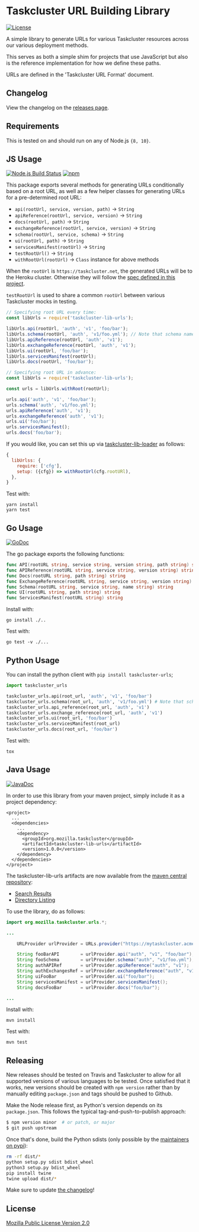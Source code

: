 # Taskcluster URL Building Library

[![License](https://img.shields.io/badge/license-MPL%202.0-orange.svg)](http://mozilla.org/MPL/2.0)

A simple library to generate URLs for various Taskcluster resources across our various deployment methods.

This serves as both a simple shim for projects that use JavaScript but also is the reference implementation for
how we define these paths.

URLs are defined in the 'Taskcluster URL Format' document.

Changelog
---------
View the changelog on the [releases page](https://github.com/taskcluster/taskcluster-lib-urls/releases).

Requirements
------------

This is tested on and should run on any of Node.js `{8, 10}`.

JS Usage
--------
[![Node.js Build Status](https://travis-ci.org/taskcluster/taskcluster-lib-urls.svg?branch=master)](https://travis-ci.org/taskcluster/taskcluster-lib-urls)
[![npm](https://img.shields.io/npm/v/taskcluster-lib-urls.svg?maxAge=2592000)](https://www.npmjs.com/package/taskcluster-lib-urls)

This package exports several methods for generating URLs conditionally based on
a root URL, as well as a few helper classes for generating URLs for a pre-determined
root URL:

* `api(rootUrl, service, version, path)` -> `String`
* `apiReference(rootUrl, service, version)` -> `String`
* `docs(rootUrl, path)` -> `String`
* `exchangeReference(rootUrl, service, version)` -> `String`
* `schema(rootUrl, service, schema)` -> `String`
* `ui(rootUrl, path)` -> `String`
* `servicesManifest(rootUrl)` -> `String`
* `testRootUrl()` -> `String`
* `withRootUrl(rootUrl)` -> `Class` instance for above methods

When the `rootUrl` is `https://taskcluster.net`, the generated URLs will be to the Heroku cluster. Otherwise they will follow the
[spec defined in this project](https://github.com/taskcluster/taskcluster-lib-urls/tree/master/docs/urls-spec.md).

`testRootUrl` is used to share a common `rootUrl` between various Taskcluster mocks in testing.

```js
// Specifying root URL every time:
const libUrls = require('taskcluster-lib-urls');

libUrls.api(rootUrl, 'auth', 'v1', 'foo/bar');
libUrls.schema(rootUrl, 'auth', 'v1/foo.yml'); // Note that schema names have versions in them
libUrls.apiReference(rootUrl, 'auth', 'v1');
libUrls.exchangeReference(rootUrl, 'auth', 'v1');
libUrls.ui(rootUrl, 'foo/bar');
libUrls.servicesManifest(rootUrl);
libUrls.docs(rootUrl, 'foo/bar');
```

```js
// Specifying root URL in advance:
const libUrls = require('taskcluster-lib-urls');

const urls = libUrls.withRoot(rootUrl);

urls.api('auth', 'v1', 'foo/bar');
urls.schema('auth', 'v1/foo.yml');
urls.apiReference('auth', 'v1');
urls.exchangeReference('auth', 'v1');
urls.ui('foo/bar');
urls.servicesManifest();
urls.docs('foo/bar');
```

If you would like, you can set this up via [taskcluster-lib-loader](https://github.com/taskcluster/taskcluster-lib-loader) as follows:

```js
{
  libUrlss: {
    require: ['cfg'],
    setup: ({cfg}) => withRootUrl(cfg.rootURl),
  },
}
```

Test with:

```
yarn install
yarn test
```


Go Usage
--------

[![GoDoc](https://godoc.org/github.com/taskcluster/taskcluster-lib-urls?status.svg)](https://godoc.org/github.com/taskcluster/taskcluster-lib-urls)

The go package exports the following functions:

```go
func API(rootURL string, service string, version string, path string) string
func APIReference(rootURL string, service string, version string) string
func Docs(rootURL string, path string) string
func ExchangeReference(rootURL string, service string, version string) string
func Schema(rootURL string, service string, name string) string
func UI(rootURL string, path string) string
func ServicesManifest(rootURL string) string
```

Install with:

```
go install ./..
```

Test with:

```
go test -v ./...
```

Python Usage
------------

You can install the python client with `pip install taskcluster-urls`;

```python
import taskcluster_urls

taskcluster_urls.api(root_url, 'auth', 'v1', 'foo/bar')
taskcluster_urls.schema(root_url, 'auth', 'v1/foo.yml') # Note that schema names have versions in them
taskcluster_urls.api_reference(root_url, 'auth', 'v1')
taskcluster_urls.exchange_reference(root_url, 'auth', 'v1')
taskcluster_urls.ui(root_url, 'foo/bar')
taskcluster_urls.servicesManifest(root_url)
taskcluster_urls.docs(root_url, 'foo/bar')
```

Test with:

```
tox
```

Java Usage
----------

[![JavaDoc](https://img.shields.io/badge/javadoc-reference-blue.svg)](http://taskcluster.github.io/taskcluster-lib-urls/apidocs)

In order to use this library from your maven project, simply include it as a project dependency:

```
<project>
  ...
  <dependencies>
    ...
    <dependency>
      <groupId>org.mozilla.taskcluster</groupId>
      <artifactId>taskcluster-lib-urls</artifactId>
      <version>1.0.0</version>
    </dependency>
  </dependencies>
</project>
```

The taskcluster-lib-urls artifacts are now available from the [maven central repository](http://central.sonatype.org/):

* [Search Results](http://search.maven.org/#search|gav|1|g%3A%22org.mozilla.taskcluster%22%20AND%20a%3A%22taskcluster-lib-urls%22)
* [Directory Listing](https://repo1.maven.org/maven2/org/mozilla/taskcluster/taskcluster-lib-urls/)

To use the library, do as follows:

```java
import org.mozilla.taskcluster.urls.*;

...

    URLProvider urlProvider = URLs.provider("https://mytaskcluster.acme.org");

    String fooBarAPI        = urlProvider.api("auth", "v1", "foo/bar");
    String fooSchema        = urlProvider.schema("auth", "v1/foo.yml"); // Note that schema names have versions in them
    String authAPIRef       = urlProvider.apiReference("auth", "v1");
    String authExchangesRef = urlProvider.exchangeReference("auth", "v1");
    String uiFooBar         = urlProvider.ui("foo/bar");
    String servicesManifest = urlProvider.servicesManifest();
    String docsFooBar       = urlProvider.docs("foo/bar");

...
```

Install with:

```
mvn install
```

Test with:

```
mvn test
```


Releasing
---------

New releases should be tested on Travis and Taskcluster to allow for all supported versions of various languages to be tested. Once satisfied that it works, new versions should be created with
`npm version` rather than by manually editing `package.json` and tags should be pushed to Github. 

Make the Node release first, as Python's version depends on its `package.json`.  This follows the typical tag-and-push-to-publish approach:

```sh
$ npm version minor  # or patch, or major
$ git push upstream
```

Once that's done, build the Python sdists (only possible by the [maintainers on pypi](https://pypi.org/project/taskcluster-urls/#files)):

```sh
rm -rf dist/*
python setup.py sdist bdist_wheel
python3 setup.py bdist_wheel
pip install twine
twine upload dist/*
```

Make sure to update [the changelog](https://github.com/taskcluster/taskcluster-lib-urls/releases)!

License
-------

[Mozilla Public License Version 2.0](https://github.com/taskcluster/taskcluster-lib-urls/blob/master/LICENSE)
